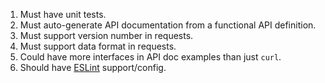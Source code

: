 1. Must have unit tests.
2. Must auto-generate API documentation from a functional API definition.
3. Must support version number in requests.
4. Must support data format in requests.
5. Could have more interfaces in API doc examples than just `curl`.
6. Should have [ESLint]([eslint]) support/config.
